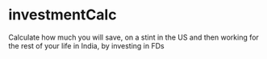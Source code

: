 investmentCalc
==============

Calculate how much you will save, on a stint in the US and then working for the rest of your life in India, by investing in FDs
